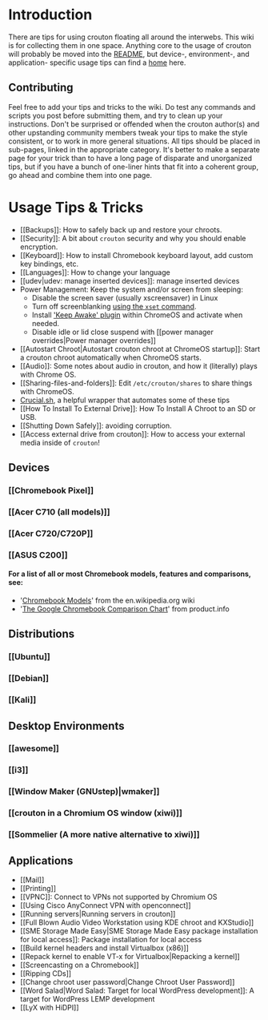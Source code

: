 # Introduction

There are tips for using crouton floating all around the interwebs. This wiki is for collecting them in one space. Anything core to the usage of crouton will probably be moved into the [README](https://github.com/dnschneid/crouton/blob/master/README.md), but device-, environment-, and application- specific usage tips can find a [home](https://github.com/dnschneid/crouton/wiki) here.

## Contributing

Feel free to add your tips and tricks to the wiki.  Do test any commands and scripts you post before submitting them, and try to clean up your instructions.  Don't be surprised or offended when the crouton author(s) and other upstanding community members tweak your tips to make the style consistent, or to work in more general situations.  All tips should be placed in sub-pages, linked in the appropriate category.  It's better to make a separate page for your trick than to have a long page of disparate and unorganized tips, but if you have a bunch of one-liner hints that fit into a coherent group, go ahead and combine them into one page.

# Usage Tips & Tricks

 * [[Backups]]: How to safely back up and restore your chroots.
 * [[Security]]: A bit about `crouton` security and why you should enable encryption.
 * [[Keyboard]]: How to install Chromebook keyboard layout, add custom key bindings, etc.
 * [[Languages]]: How to change your language
 * [[udev|udev: manage inserted devices]]: manage inserted devices
 * Power Management: Keep the system and/or screen from sleeping:
    * Disable the screen saver (usually xscreensaver) in Linux
    * Turn off screenblanking [using the `xset` command](http://www.linuxquestions.org/questions/linux-general-1/how-to-disable-screen-blanking-in-x-175011/).
    * Install ['Keep Awake' plugin](https://chrome.google.com/webstore/detail/keep-awake/bijihlabcfdnabacffofojgmehjdielb) within ChromeOS and activate when needed.
    * Disable idle or lid close suspend with [[power manager overrides|Power manager overrides]]
 * [[Autostart Chroot|Autostart crouton chroot at ChromeOS startup]]: Start a crouton chroot automatically when ChromeOS starts.
 * [[Audio]]: Some notes about audio in crouton, and how it (literally) plays with Chrome OS.
 * [[Sharing-files-and-folders]]: Edit `/etc/crouton/shares` to share things with ChromeOS.
 * [Crucial.sh](https://github.com/qrkourier/crouton-crucial/), a helpful wrapper that automates some of these tips
 * [[How To Install To External Drive]]: How To Install A Chroot to an SD or USB.
 * [[Shutting Down Safely]]: avoiding corruption.
 * [[Access external drive from crouton]]: How to access your external media inside of `crouton`!
## Devices

### [[Chromebook Pixel]]
### [[Acer C710 (all models)]]
### [[Acer C720/C720P]]
### [[ASUS C200]]
#### For a list of all or most Chromebook models, features and comparisons, see:  
- '[Chromebook Models](http://en.wikipedia.org/wiki/Chromebook#Chromebook_models)' from the en.wikipedia.org wiki
- '[The Google Chromebook Comparison Chart](http://prodct.info/chromebooks/#f&)' from product.info

## Distributions

### [[Ubuntu]]

### [[Debian]]

### [[Kali]]

## Desktop Environments

### [[awesome]]
### [[i3]]
### [[Window Maker (GNUstep)|wmaker]]
### [[crouton in a Chromium OS window (xiwi)]]
### [[Sommelier (A more native alternative to xiwi)]]

## Applications
* [[Mail]]
* [[Printing]]
* [[VPNC]]: Connect to VPNs not supported by Chromium OS
* [[Using Cisco AnyConnect VPN with openconnect]]
* [[Running servers|Running servers in crouton]]
* [[Full Blown Audio Video Workstation using KDE chroot and KXStudio]] 
* [[SME Storage Made Easy|SME Storage Made Easy package installation for local access]]: Package installation for local access
* [[Build kernel headers and install Virtualbox (x86)]]
* [[Repack kernel to enable VT-x for Virtualbox|Repacking a kernel]]
* [[Screencasting on a Chromebook]]
* [[Ripping CDs]]
* [[Change chroot user password|Change Chroot User Password]]
* [[Word Salad|Word Salad: Target for local WordPress development]]: A target for WordPress LEMP development
* [[LyX with HiDPI]]